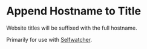 # Append Hostname to Title

Website titles will be suffixed with the full hostname.

Primarily for use with [Selfwatcher](https://github.com/sdht0/selfwatcher).
